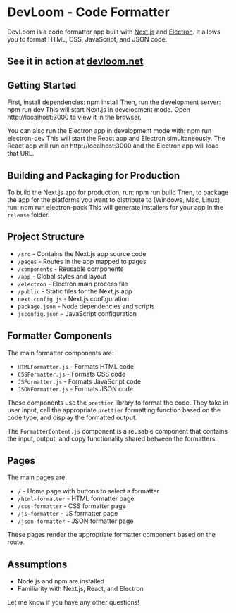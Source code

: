# DevLoom - Code Formatter

DevLoom is a code formatter app built with [Next.js](https://nextjs.org) and [Electron](https://electronjs.org/). It allows you to format HTML, CSS, JavaScript, and JSON code.

## See it in action at [devloom.net](https://devloom.net)

## Getting Started

First, install dependencies:
npm install
Then, run the development server:
npm run dev
This will start Next.js in development mode. Open http://localhost:3000 to view it in the browser.

You can also run the Electron app in development mode with:
npm run electron-dev
This will start the React app and Electron simultaneously. The React app will run on http://localhost:3000 and the Electron app will load that URL.

## Building and Packaging for Production

To build the Next.js app for production, run:
npm run build
Then, to package the app for the platforms you want to distribute to (Windows, Mac, Linux), run:
npm run electron-pack
This will generate installers for your app in the `release` folder.

## Project Structure

- `/src` - Contains the Next.js app source code
- `/pages` - Routes in the app mapped to pages
- `/components` - Reusable components
- `/app` - Global styles and layout
- `/electron` - Electron main process file
- `/public` - Static files for the Next.js app
- `next.config.js` - Next.js configuration
- `package.json` - Node dependencies and scripts
- `jsconfig.json` - JavaScript configuration

## Formatter Components

The main formatter components are:

- `HTMLFormatter.js` - Formats HTML code
- `CSSFormatter.js` - Formats CSS code
- `JSFormatter.js` - Formats JavaScript code
- `JSONFormatter.js` - Formats JSON code

These components use the `prettier` library to format the code. They take in user input, call the appropriate `prettier` formatting function based on the code type, and display the formatted output.

The `FormatterContent.js` component is a reusable component that contains the input, output, and copy functionality shared between the formatters.

## Pages

The main pages are:

- `/` - Home page with buttons to select a formatter
- `/html-formatter` - HTML formatter page
- `/css-formatter` - CSS formatter page
- `/js-formatter` - JS formatter page
- `/json-formatter` - JSON formatter page

These pages render the appropriate formatter component based on the route.

## Assumptions

- Node.js and npm are installed
- Familiarity with Next.js, React, and Electron

Let me know if you have any other questions!
